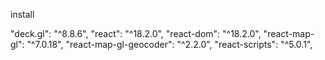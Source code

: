 install

"deck.gl": "^8.8.6",
"react": "^18.2.0",
"react-dom": "^18.2.0",
"react-map-gl": "^7.0.18",
"react-map-gl-geocoder": "^2.2.0",
"react-scripts": "^5.0.1",
